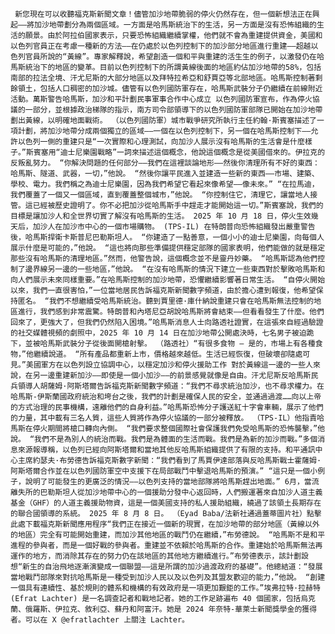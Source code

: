      新您現在可以收聽福克斯新聞文章！儘管加沙地帶脆弱的停火仍然存在，但一個新想法正在興起——將加沙地帶劃分為兩個區域。一方面是哈馬斯統治下的生活，另一方面是沒有恐怖組織的生活的願景。由於阿拉伯國家表示，只要恐怖組織繼續掌權，他們就不會為重建提供資金，美國和以色列官員正在考慮一種新的方法——在仍處於以色列控制下的加沙部分地區進行重建——超越以色列官員所說的“黃線”。專家解釋說，希望創造一個和平與重建的活生生的例子，以激發仍在哈馬斯統治下的地區的變革。目前以色列控制下的所謂黃線後面的地區約佔加沙地帶的58%，包括南部的拉法全境、汗尤尼斯的大部分地區以及拜特拉希亞和舒賈亞等北部地區。哈馬斯控制著剩餘領土，包括人口稠密的加沙城。儘管有以色列國防軍存在，哈馬斯武裝分子仍繼續在前線附近活動。萬斯警告哈馬斯，加沙和平計劃民事軍事合作中心成立 以色列國防軍宣布，作為停火協議的一部分，並根據政治梯隊的指示，南方司令部領導下的以色列國防軍部隊已開始在加沙地帶劃出黃線，以明確地面戰術。 （以色列國防軍）城市戰爭研究所執行主任約翰·斯賓塞描述了一項計劃，將加沙地帶分成兩個獨立的區域——一個在以色列控制下，另一個在哈馬斯控制下——允許以色列一側的重建只是“一次實際和心理測試，向加沙人展示沒有哈馬斯的生活會是什麼樣子。”斯賓塞用“迪士尼樂園戰略”一詞來描述這個概念，他說這個概念是從美國借來的。伊拉克的反叛亂努力。 “你解決問題的任何部分——我們在這裡談論地形——然後你清理所有不好的東西：哈馬斯、隧道、武器，一切，”他說。 “然後你讓平民進入並建造一些新的東西——市場、建築、學校、電力。我們稱之為迪士尼樂園，因為我們希望它看起來像希望——像未來。” “在拉馬迪，我們覆蓋了一個又一個區域，直到覆蓋整個城市，”他說。 “你控制住它，清理它，讓當地人接管。這已經被歷史證明了。你不必把加沙從哈馬斯手中趕走才能開始這一切。”斯賓塞說，我們的目標是讓加沙人和全世界切實了解沒有哈馬斯的生活。 2025 年 10 月 18 日，停火生效幾天后，加沙人在加沙市中心的一個市場購物。 (TPS-IL) 在特朗普向恐怖組織發出嚴重警告後，哈馬斯捍衛卡斯普尼巴勒斯坦人。 “你建造了一點善意，一個小小的迪士尼樂園，向每個人展示什麼是可能的，”他說。 “這也將向那些準備提供穩定部隊的國家表明，他們能做的就是穩定那些沒有哈馬斯的清理地區。”然而，他警告說，這個概念並不是靈丹妙藥。 “哈馬斯認為他們控制了邊界線另一邊的一些地區，”他說。 “在沒有哈馬斯的情況下建立一些東西對於擊敗哈馬斯和向人們展示未來同樣重要。”在哈馬斯控制的加沙地帶，恐懼繼續影響著日常生活。 “自停火開始以來，我們一直很害怕，”一位當地居民告訴福克斯新聞數字頻道，由於擔心遭到報復，他希望保持匿名。 “我們不想繼續受哈馬斯統治。聽到賈里德·庫什納說重建只會在哈馬斯無法控制的地區進行，我們感到非常震驚。特朗普和內塔尼亞胡說哈馬斯將會結束——但看看發生了什麼。他們回來了，更強大了，但我們仍然陷入困境。”哈馬斯消息人士向路透社證實，在這張來自經過驗證的社交媒體視頻的劇照中，2025 年 10 月 14 日在加沙地帶公開處決時，七名男子被迫跪下，並被哈馬斯武裝分子從後面開槍射擊。 （路透社）“有很多食物 – 是的，市場上有各種食物，”他繼續說道。 “所有產品都重新上市，價格越來越低。生活已經恢復，但破壞卻隨處可見。”美國軍方在以色列設立協調中心，以穩定加沙和停火援助工作 對於黃線這一邊的一些人來說，在另一邊重建新加沙——即使是一個小加沙——的前景感覺就像是自由。汗尤尼斯反哈馬斯民兵領導人胡薩姆·阿斯塔爾告訴福克斯新聞數字頻道：“我們不尋求統治加沙，也不尋求權力。在哈馬斯-伊斯蘭國政府統治和垮台之後，我們的計劃是確保人民的安全，並通過過渡……向以上帝的方式治理的民事機構，遠離他們的自身利益。”哈馬斯恐怖分子護送紅十字會車輛，展示了他們的力量，其中載有三名人質，這些人質將作為停火協議的一部分被釋放。 （TPS-IL）他指責哈馬斯在停火期間將槍口轉向內側。 “我們要求整個國際社會保護我們免受哈馬斯的恐怖襲擊，”他說。 “我們不是為別人的統治而戰。我們是為體面的生活而戰。我們是為新的加沙而戰。”多個消息來源報導稱，以色列已經向阿斯塔爾和當地其他反哈馬斯組織提供了有限的支持。和平通訊中心主席約瑟夫·布勞德告訴福克斯數字新聞：“我們看到了馬賈伊達部落與反哈馬斯戰士霍薩姆·阿斯塔爾合作並在以色列國防軍空中支援下在局部戰鬥中擊退哈馬斯的預演。” “這只是一個小例子，說明了可能發生的更廣泛的情況——以色列支持的當地部隊將哈馬斯趕出地面。” 6月，當流離失所的巴勒斯坦人從加沙地帶中心的一個援助分發中心返回時，人們搬運著來自加沙人道主義基金（GHF）的人道主義援助物資，這是一個美國支持的私人援助組織，繞過了該領土長期存在的聯合國領導的系統。 2025 年 8 月 8 日。 （Eyad Baba/法新社通過蓋蒂圖片社）點擊此處下載福克斯新聞應用程序“我們正在接近一個新的現實，在加沙地帶的部分地區（黃線以外的地區）完全有可能開始重建，而加沙其他地區的戰鬥仍在繼續，”布勞德說。 “哈馬斯不是和平進程的參與者，而是一個好戰的參與者。重建並不依賴於哈馬斯的合作。重建始於哈馬斯無法再運作的地方，而消除其存在的努力仍在該地區的其他地方繼續進行。”布勞德表示，該計劃設想“新生的自治飛地逐漸演變成一個聯盟——這是所謂的加沙過渡政府的基礎”。他總結道：“發展當地戰鬥部隊來對抗哈馬斯是一種受到加沙人民以及以色列及其盟友歡迎的能力，”他說。 “創建一個具有連續性、基於規則的體系和機構的有效政府是一項更加艱鉅的工作。”埃弗拉特·拉赫特 (Efrat Lachter) 是一名調查記者和戰地記者。她的工作足跡遍布 40 個國家，包括烏克蘭、俄羅斯、伊拉克、敘利亞、蘇丹和阿富汗。她是 2024 年奈特-華萊士新聞獎學金的獲得者。可以在 X @efratlachter 上關注 Lachter。